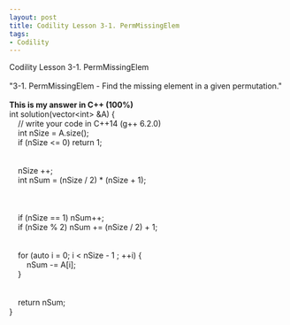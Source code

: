 ```yaml
---
layout: post
title: Codility Lesson 3-1. PermMissingElem 
tags:
- Codility
---
```

 Codility Lesson 3-1. PermMissingElem 
<br/><br/>
"3-1. PermMissingElem - Find the missing element in a given permutation."
<br/><br/>
**This is my answer in C++ (100%)**
<br/>int solution(vector&lt;int&gt; &A) {
<br/>&nbsp; &nbsp;     // write your code in C++14 (g++ 6.2.0)
<br/>&nbsp; &nbsp;     int nSize = A.size();
<br/>&nbsp; &nbsp;    if (nSize <= 0)     return 1; 
<br/>&nbsp; &nbsp;        
<br/>&nbsp; &nbsp;     nSize ++;
<br/>&nbsp; &nbsp;     int nSum = (nSize / 2) * (nSize + 1);    
<br/>&nbsp; &nbsp;     
<br/>&nbsp; &nbsp;     if (nSize == 1) nSum++;
<br/>&nbsp; &nbsp;     if (nSize % 2)  nSum += (nSize / 2) + 1;
<br/>&nbsp; &nbsp;     
<br/>&nbsp; &nbsp;     for (auto i = 0; i < nSize - 1 ; ++i) {
<br/>&nbsp; &nbsp;  &nbsp; &nbsp;        nSum -= A[i];
<br/>&nbsp; &nbsp;     }
<br/>&nbsp; &nbsp;         
<br/>&nbsp; &nbsp;     return nSum;
<br/>}